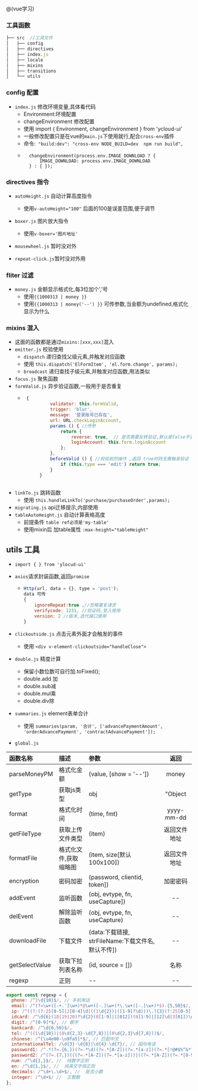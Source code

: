 @(vue学习)
### 工具函数
```js
├── src  //工具文件
│   ├── config
│   ├── directives
│   ├── index.js
│   ├── locale
│   ├── mixins
│   ├── transitions
│   └── utils
```

### config 配置
* `index.js` 修改环境变量,具体看代码
	*  Environment:环境配置
	*  changeEnvironment  修改配置
	* 使用 import { Environment, changeEnvironment } from 'ycloud-ui'
	* 一般修改配置只是在vue的`main.js`下使用就行,配合`cross-env`插件
	* 命令:` "build:dev": "cross-env NODE_BUILD=dev  npm run build",`
    - ```
        changeEnvironment(process.env.IMAGE_DOWNLOAD ? {
		    IMAGE_DOWNLOAD: process.env.IMAGE_DOWNLOAD
		} : { });
      ```

### directives 指令
* `autoHeight.js` 自动计算高度指令 
	* 使用`v-autoHeight="100"` 后面的100是误差范围,便于调节 
	
* `boxer.js`  图片放大指令
	* 使用`v-boxer='图片地址'`

* `mousewheel.js` 暂时没对外
* `repeat-click.js`暂时没对外用

### fliter 过滤
* `money.js` 金额显示格式化,每3位加个','号
	* 使用`{{1000313 | money }}`
	*  使用`{{1000313 | money('--') }}` 可传参数,当金额为undefined,格式化显示为什么

### mixins 混入
* 这面的函数都是通过`mixins:[xxx,xxx]`混入
* `emitter.js` 校验使用
	* `dispatch` 递归查找父级元素,并触发对应函数
	* 使用 `this.dispatch('ElFormItem', 'el.form.change', params);`
	* `broadcast` 递归查找子级元素,并触发对应函数,用法类似
* `focus.js` 聚焦函数
* `formValid.js` 异步验证函数,一般用于是否重复
	* ``` js
	   {
                validator: this.formValid,
                trigger: 'blur',
                message: '登录账号已存在',
                url: URL.checkLoginAccount,
                params () { //传参
                    return {
                        reverse: true,  // 是否需要反转验证,默认是false不通过
                        loginAccount: this.form.loginAccount
                    };
                },
                beforeValid () { //校验前的操作 ,返回 true时则无需触发验证
                    if (this.type === 'edit') return true;
                }
            }
	 ```
* `linkTo.js` 跳转函数
	* 使用 `this.handleLinkTo('purchase/purchaseOrder',params);`
* `migrating.js` api迁移提示,内部使用
* `tableAutoHeight.js` 自动计算表格高度
	* 前提条件 `table ref必须是'my-table'`
	* 使用mixin后 加table属性 `:max-height="tableHeight"`

## utils 工具
* `import { } from 'ylocud-ui'`
* `axios`请求封装函数,返回`promise`
	*	``` js
		Http(url, data = {}, type = 'post');
		data 可传
		{
			ignoreRepeat:true ,//忽略重复请求
			verifycode: 1231, //验证码,登入使用
			version: 2 //版本,迭代接口使用
		}
		```
* `clickoutside.js` 点击元素外面才会触发的事件 
	* 使用 `<div v-element-clickoutside="handleClose">`
* `double.js` 精度计算
	* 保留小数位数可自行加.toFixed();
	* double.add 加
	* double.sub减
	* double.mul乘
	* double.div除


* `summaries.js` element表单合计
	* 使用 `summaries(param, '合计', ['advancePaymentAmount', 'orderAdvancePayment', 'contractAdvancePayment']);`

* `global.js`

| 函数名称 |    描述 |    参数 | 返回 |
| :--------| :-------- | :--------| :--: |
| parseMoneyPM |格式化金额 | (value, [show = '--']) |  money   |
| getType| 获取js类型 | obj |  "Object|Array|Number|String|null|undefined|symbol|其他"|
| format |格式化时间 | (time, fmt) | yyyy-mm-dd|
| getFileType|获取上传文件类型 | (item) |  返回文件地址 |
| formatFile |格式化文件,获取缩略图 | (item, size[默认100x100]) |  返回文件地址|
| encryption|密码加密 | (password, clientid, token]) |  加密密码 |
| addEvent |监听函数 | (obj, evtype, fn, useCapture]) |  -- |
| delEvent |解除监听函数 | (obj, evtype, fn, useCapture) |  -- |
| downloadFile |下载文件  | (data:下载链接, strFileName:下载文件名,默认不传]) |  -- |
| getSelectValue|获取下拉列表名称 | (id, source = []) |  名称 |
| regexp | 正则 |-- |  --|

```js
export const regexp = {
  phone: /^1\d{10}$/, // 手机电话
  email: /^(?=\w+([-+.']\w+)*@\w+([-.]\w+)*\.\w+([-.]\w+)*$).{5,50}$/, // 电子邮箱
  ip: /^((?:(?:25[0-5]|2[0-4]\d|((1\d{2})|([1-9]?\d)))\.){3}(?:25[0-5]|2[0-4]\d|((1\d{2})|([1-9]?\d))))$/,
  idcard: /^\d{6}(18|19|20)?\d{2}(0[1-9]|1[012])(0[1-9]|[12]\d|3[01])\d{3}(\d|[xX])$/, // 身份证
  digit: /^[0-9]*$/, // 数字
  bankcard: /^\d{6,50}$/, 
  tel: /^((1\d{10})|(0\d{2,3}-\d{7,8})|(0\d{2,3}\d{7,8}))$/,
  chinese: /^[\u4e00-\u9fa5]*$/, // 匹配中文
  internationalTel: /\d{3}-\d{8}|\d{4}-\d{7}/, // 国际电话
  password1: /^.*(?=.{6,})(?=.*\d)(?=.*[A-Z])(?=.*[a-z])(?=.*[!@#$%^&*? ]).*$/, // 最少6位，包括至少1个大写字母，1个小写字母，1个数字，1个特殊字符
  password2: /^(?=.{7,})(((?=.*[A-Z])(?=.*[a-z]))|((?=.*[A-Z])(?=.*[0-9]))|((?=.*[a-z])(?=.*[0-9]))).*$/, // 中等强度密码（密码为7位及以上，大小字母、数字三项中有两项，特殊字符可有可无）
  num: /^\d{1,}$/, //  纯数字正则
  en: /^\d{1,}$/, //  纯英文字母正则
  decimals: /^\d+\.\d+$/, //  是否小数
  integer: /^\d+$/ //  正整数
};

```